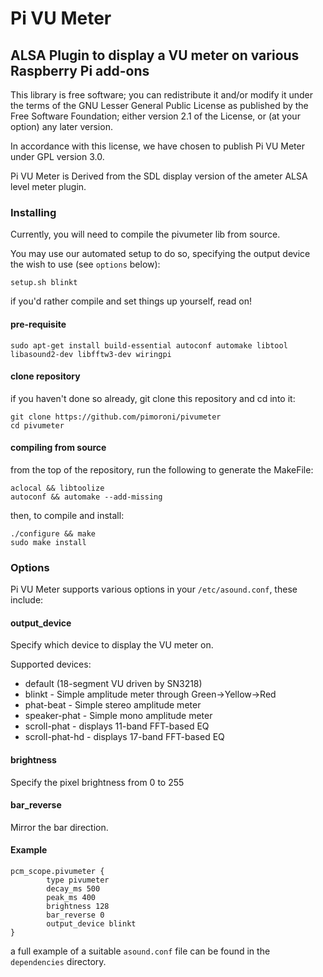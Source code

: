 # Pi VU Meter

## ALSA Plugin to display a VU meter on various Raspberry Pi add-ons

This library is free software; you can redistribute it and/or modify it under the terms of the GNU Lesser General Public License as published by the Free Software Foundation; either version 2.1 of the License, or (at your option) any later version.

In accordance with this license, we have chosen to publish Pi VU Meter under GPL version 3.0.

Pi VU Meter is Derived from the SDL display version of the ameter ALSA level meter plugin.

### Installing

Currently, you will need to compile the pivumeter lib from source.

You may use our automated setup to do so, specifying the output device the wish to use (see `options` below):

```
setup.sh blinkt
```

if you'd rather compile and set things up yourself, read on!

#### pre-requisite

```
sudo apt-get install build-essential autoconf automake libtool libasound2-dev libfftw3-dev wiringpi
```

#### clone repository

if you haven't done so already, git clone this repository and cd into it:

```
git clone https://github.com/pimoroni/pivumeter
cd pivumeter
```

#### compiling from source


from the top of the repository, run the following to generate the MakeFile:

```
aclocal && libtoolize
autoconf && automake --add-missing
```

then, to compile and install:

```
./configure && make
sudo make install
```

### Options

Pi VU Meter supports various options in your `/etc/asound.conf`, these include:

#### output_device

Specify which device to display the VU meter on.

Supported devices:

* default (18-segment VU driven by SN3218)
* blinkt - Simple amplitude meter through Green->Yellow->Red
* phat-beat - Simple stereo amplitude meter
* speaker-phat - Simple mono amplitude meter
* scroll-phat - displays 11-band FFT-based EQ
* scroll-phat-hd - displays 17-band FFT-based EQ

#### brightness

Specify the pixel brightness from 0 to 255

#### bar_reverse

Mirror the bar direction.

#### Example

```
pcm_scope.pivumeter {
        type pivumeter
        decay_ms 500
        peak_ms 400
        brightness 128
        bar_reverse 0
        output_device blinkt
}
```

a full example of a suitable `asound.conf` file can be found in the `dependencies` directory.
